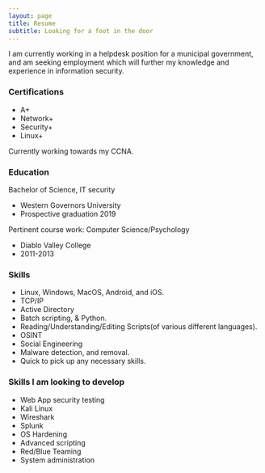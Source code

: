```yaml
---
layout: page
title: Resume
subtitle: Looking for a foot in the door
---
```


I am currently working in a helpdesk position for a municipal government, and am seeking employment which will further my knowledge and experience in information security.


### Certifications

 - A+
 - Network+
 - Security+
 - Linux+

Currently working towards my CCNA.

### Education

Bachelor of Science, IT security
 - Western Governors University
 - Prospective graduation 2019

Pertinent course work: Computer Science/Psychology
 - Diablo Valley College
 - 2011-2013

### Skills

 - Linux, Windows, MacOS, Android, and iOS.
 - TCP/IP
 - Active Directory
 - Batch scripting, & Python.
 - Reading/Understanding/Editing Scripts(of various different languages).
 - OSINT
 - Social Engineering
 - Malware detection, and removal.
 - Quick to pick up any necessary skills.

### Skills I am looking to develop

 - Web App security testing
 - Kali Linux
 - Wireshark
 - Splunk
 - OS Hardening
 - Advanced scripting
 - Red/Blue Teaming
 - System administration
